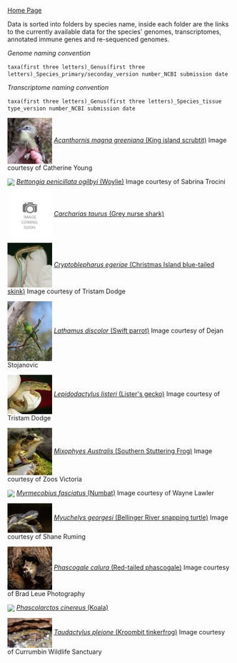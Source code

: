 [Home Page](index.md)

Data is sorted into folders by species name, inside each folder are the links to the currently available data for the species' genomes, transcriptomes, annotated immune genes and re-sequenced genomes.</font>

*Genome naming convention*
```
taxa(first three letters)_Genus(first three letters)_Species_primary/seconday_version number_NCBI submission date
```

*Transcriptome naming convention*
```
taxa(first three letters)_Genus(first three letters)_Species_tissue type_version number_NCBI submission date
```

<img src = "images/Acanthornis_magnus_greenianus.jpg" width = 100 align = "center">  [*Acanthornis magna greeniana* (King island scrubtit)](./species/Acanthornis_magna_greeniana.md) Image courtesy of Catherine Young

<img src = "images/Bettongia_pencillata.jpg" width = 100 align = "center">  [*Bettongia penicillata ogilbyi* (Woylie)](./species/Bettongia_penicillata_ogilbyi.md)
Image courtesy of Sabrina Trocini

<img src = "images/Image-Coming-Soon.png" width = 100 align = "center">  [*Carcharias taurus* (Grey nurse shark)](./species/Carcharias_taurus.md)

<img src = "images/Cryptoblepharus_egeriae.jpg" width = 100 align = "center">  [*Cryptoblepharus egeriae* (Christmas Island blue-tailed skink)](./species/Cryptoblepharus_egeriae.md) Image courtesy of Tristam Dodge

<img src = "images/Lathamus_discolor.jpg" width = 100 align = "center">  [*Lathamus discolor* (Swift parrot)](./species/Lathamus_discolor.md) Image courtesy of Dejan Stojanovic

<img src = "images/Lepidodactylus_listeri.jpg" width = 100 align = "center">  [*Lepidodactylus listeri* (Lister's gecko)](./species/Lepidodactylus_listeri.md) Image courtesy of Tristam Dodge

<img src = "images/Mixophyes_australis.jpg" width = 100 align = "center">  [*Mixophyes Australis* (Southern Stuttering Frog)](./species/Mixophyes_australis.md) Image courtesy of Zoos Victoria

<img src = "images/Myrmecobius_fasciatus.jpg" width = 100 align = "center">  [*Myrmecobius fasciatus* (Numbat)](./species/Myrmecobius_fasciatus.md) Image courtesy of Wayne Lawler

<img src = "images/Myuchelys_georgesi.jpg" width = 100 align = "center">  [*Myuchelys georgesi* (Bellinger River snapping turtle)](./species/Myuchelys_geogesi.md) Image courtesy of Shane Ruming

<img src = "images/Phascogale calura.jpg" width = 100 align = "center">  [*Phascogale calura* (Red-tailed phascogale)](./species/Phascogale_calura.md) Image courtesy of Brad Leue Photography

<img src = "images/Phascolartus_cinereus.jpg" width = 100 align = "center">  [*Phascolarctos cinereus* (Koala)](./species/Phascolarctos_cinereus.md)

<img src = "images/Taudactylus_pleione.jpg" width = 100 align = "center">  [*Taudactylus pleione* (Kroombit tinkerfrog)](./species/Taudactylus_pleione.md) Image courtesy of Currumbin Wildlife Sanctuary


